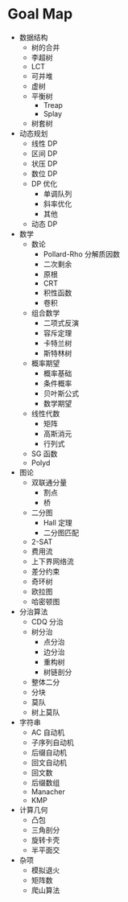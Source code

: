 # Goal Map

- 数据结构
  - 树的合并
  - 李超树
  - LCT
  - 可并堆
  - 虚树
  - 平衡树
    - Treap
    - Splay
  - 树套树
- 动态规划
  - 线性 DP
  - 区间 DP
  - 状压 DP
  - 数位 DP
  - DP 优化
    - 单调队列
    - 斜率优化
    - 其他
  - 动态 DP
- 数学
  - 数论
    - Pollard-Rho 分解质因数
    - 二次剩余
    - 原根
    - CRT
    - 积性函数
    - 卷积
  - 组合数学
    - 二项式反演
    - 容斥定理
    - 卡特兰树
    - 斯特林树
  - 概率期望
    - 概率基础
    - 条件概率
    - 贝叶斯公式
    - 数学期望
  - 线性代数
    - 矩阵
    - 高斯消元
    - 行列式
  - SG 函数
  - Polyd
- 图论
  - 双联通分量
    - 割点
    - 桥
  - 二分图
    - Hall 定理
    - 二分图匹配
  - 2-SAT
  - 费用流
  - 上下界网络流
  - 差分约束
  - 奇环树
  - 欧拉图
  - 哈密顿图
- 分治算法
  - CDQ 分治
  - 树分治
    - 点分治
    - 边分治
    - 重构树
    - 树链剖分
  - 整体二分
  - 分块
  - 莫队
  - 树上莫队
- 字符串
  - AC 自动机
  - 子序列自动机
  - 后缀自动机
  - 回文自动机
  - 回文数
  - 后缀数组
  - Manacher
  - KMP
- 计算几何
  - 凸包
  - 三角剖分
  - 旋转卡壳
  - 半平面交
- 杂项
  - 模拟退火
  - 矩阵数
  - 爬山算法